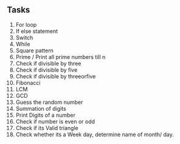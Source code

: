 ## Tasks

1. For loop
2. If else statement
3. Switch
4. While
5. Square pattern
6. Prime / Print all prime numbers till n
7. Check if divisible by three
8. Check if divisible by five
9. Check if divisible by threeorfive
10. Fibonacci
11. LCM
12. GCD
13. Guess the random number
14. Summation of digits
15. Print Digits of a number
16. Check if number is even or odd
17. Check if its Valid triangle
18. Check whether its a Week day, determine name of month/ day.